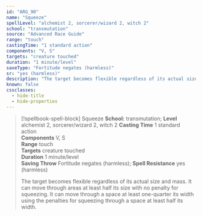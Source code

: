 ```yaml
---
id: "ARG_90"
name: "Squeeze"
spellLevel: "alchemist 2, sorcerer/wizard 2, witch 2"
school: "transmutation"
source: "Advanced Race Guide"
range: "touch"
castingTime: "1 standard action"
components: "V, S"
targets: "creature touched"
duration: "1 minute/level"
saveType: "Fortitude negates (harmless)"
sr: "yes (harmless)"
description: "The target becomes flexible regardless of its actual size and mass. It can move through areas at least half its size with no penalty for squeezing. It can move through a space at least one-quarter its width using the penalties for squeezing through a space at least half its width."
known: false
cssclasses:
  - hide-title
  - hide-properties
---
```


> [!spellbook-spell-block] Squeeze
> **School:** transmutation; **Level** alchemist 2, sorcerer/wizard 2, witch 2
> **Casting Time** 1 standard action  
> **Components** V, S  
> **Range** touch  
> **Targets** creature touched  
> **Duration** 1 minute/level  
> **Saving Throw** Fortitude negates (harmless); **Spell Resistance** yes (harmless)
> 
> The target becomes flexible regardless of its actual size and mass. It can move through areas at least half its size with no penalty for squeezing. It can move through a space at least one-quarter its width using the penalties for squeezing through a space at least half its width.